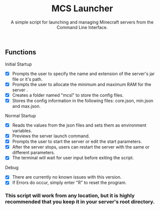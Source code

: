 <h1 align="center">MCS Launcher</h1>

<p align="center">A simple script for launching and managing Minecraft servers from the Command Line Interface.</p>
</br>
  
## Functions

Initial Startup
- [x] Prompts the user to specify the name and extension of the server's jar file or it's path.
- [x] Prompts the user to allocate the minimum and maximum RAM for the server .
- [x] Creates a folder named "mcsl" to store the config files.
- [x] Stores the config information in the following files: core.json, min.json and max.json.

Normal Startup
- [x] Reads the values from the json files and sets them as environment variables.
- [x] Previews the server launch command.
- [x] Prompts the user to start the server or edit the start parameters.
- [x] After the server stops, users can restart the server with the same or different parameters. 
- [x] The terminal will wait for user input before exiting the script.

Debug
- [x] There are currently no known issues with this version.
- [x] If Errors do occur, simply enter "R" to reset the program.

### This script will work from any location, but it is highly recommended that you keep it in your server's root directory.
